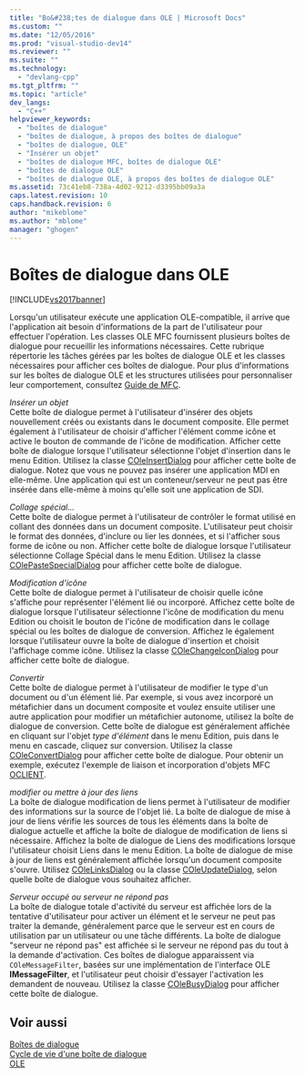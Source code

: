 ```yaml
---
title: "Bo&#238;tes de dialogue dans OLE | Microsoft Docs"
ms.custom: ""
ms.date: "12/05/2016"
ms.prod: "visual-studio-dev14"
ms.reviewer: ""
ms.suite: ""
ms.technology: 
  - "devlang-cpp"
ms.tgt_pltfrm: ""
ms.topic: "article"
dev_langs: 
  - "C++"
helpviewer_keywords: 
  - "boîtes de dialogue"
  - "boîtes de dialogue, à propos des boîtes de dialogue"
  - "boîtes de dialogue, OLE"
  - "Insérer un objet"
  - "boîtes de dialogue MFC, boîtes de dialogue OLE"
  - "boîtes de dialogue OLE"
  - "boîtes de dialogue OLE, à propos des boîtes de dialogue OLE"
ms.assetid: 73c41eb8-738a-4d02-9212-d3395bb09a3a
caps.latest.revision: 10
caps.handback.revision: 6
author: "mikeblome"
ms.author: "mblome"
manager: "ghogen"
---
```

# Bo&#238;tes de dialogue dans OLE
[!INCLUDE[vs2017banner](../assembler/inline/includes/vs2017banner.md)]

Lorsqu'un utilisateur exécute une application OLE\-compatible, il arrive que l'application ait besoin d'informations de la part de l'utilisateur pour effectuer l'opération.  Les classes OLE MFC fournissent plusieurs boîtes de dialogue pour recueillir les informations nécessaires.  Cette rubrique répertorie les tâches gérées par les boîtes de dialogue OLE et les classes nécessaires pour afficher ces boîtes de dialogue.  Pour plus d'informations sur les boîtes de dialogue OLE et les structures utilisées pour personnaliser leur comportement, consultez [Guide de MFC](../mfc/mfc-desktop-applications.md).  
  
 *Insérer un objet*  
 Cette boîte de dialogue permet à l'utilisateur d'insérer des objets nouvellement créés ou existants dans le document composite.  Elle permet également à l'utilisateur de choisir d'afficher l'élément comme icône et active le bouton de commande de l'icône de modification.  Afficher cette boîte de dialogue lorsque l'utilisateur sélectionne l'objet d'insertion dans le menu Edition.  Utilisez la classe [COleInsertDialog](../mfc/reference/coleinsertdialog-class.md) pour afficher cette boîte de dialogue.  Notez que vous ne pouvez pas insérer une application MDI en elle\-même.  Une application qui est un conteneur\/serveur ne peut pas être insérée dans elle\-même à moins qu'elle soit une application de SDI.  
  
 *Collage spécial...*  
 Cette boîte de dialogue permet à l'utilisateur de contrôler le format utilisé en collant des données dans un document composite.  L'utilisateur peut choisir le format des données, d'inclure ou lier les données, et si l'afficher sous forme de icône ou non.  Afficher cette boîte de dialogue lorsque l'utilisateur sélectionne Collage Spécial dans le menu Edition.  Utilisez la classe [COlePasteSpecialDialog](../mfc/reference/colepastespecialdialog-class.md) pour afficher cette boîte de dialogue.  
  
 *Modification d'icône*  
 Cette boîte de dialogue permet à l'utilisateur de choisir quelle icône s'affiche pour représenter l'élément lié ou incorporé.  Affichez cette boîte de dialogue lorsque l'utilisateur sélectionne l'icône de modification du menu Edition ou choisit le bouton de l'icône de modification dans le collage spécial ou les boîtes de dialogue de conversion.  Affichez le également lorsque l'utilisateur ouvre la boîte de dialogue d'insertion et choisit l'affichage comme icône.  Utilisez la classe [COleChangeIconDialog](../mfc/reference/colechangeicondialog-class.md) pour afficher cette boîte de dialogue.  
  
 *Convertir*  
 Cette boîte de dialogue permet à l'utilisateur de modifier le type d'un document ou d'un élément lié.  Par exemple, si vous avez incorporé un métafichier dans un document composite et voulez ensuite utiliser une autre application pour modifier un métafichier autonome, utilisez la boîte de dialogue de conversion.  Cette boîte de dialogue est généralement affichée en cliquant sur l'objet *type d'élément* dans le menu Edition, puis dans le menu en cascade, cliquez sur conversion.  Utilisez la classe [COleConvertDialog](../mfc/reference/coleconvertdialog-class.md) pour afficher cette boîte de dialogue.  Pour obtenir un exemple, exécutez l'exemple de liaison et incorporation d'objets MFC [OCLIENT](../top/visual-cpp-samples.md).  
  
 *modifier ou mettre à jour des liens*  
 La boîte de dialogue modification de liens permet à l'utilisateur de modifier des informations sur la source de l'objet lié.  La boîte de dialogue de mise à jour de liens vérifie les sources de tous les éléments dans la boîte de dialogue actuelle et affiche la boîte de dialogue de modification de liens si nécessaire.  Affichez la boîte de dialogue de Liens des modifications lorsque l'utilisateur choisit Liens dans le menu Edition.  La boîte de dialogue de mise à jour de liens est généralement affichée lorsqu'un document composite s'ouvre.  Utilisez [COleLinksDialog](../mfc/reference/colelinksdialog-class.md) ou la classe [COleUpdateDialog](../mfc/reference/coleupdatedialog-class.md), selon quelle boîte de dialogue vous souhaitez afficher.  
  
 *Serveur occupé ou serveur ne répond pas*  
 La boîte de dialogue totale d'activité du serveur est affichée lors de la tentative d'utilisateur pour activer un élément et le serveur ne peut pas traiter la demande, généralement parce que le serveur est en cours de utilisation par un utilisateur ou une tâche différents.  La boîte de dialogue "serveur ne répond pas" est affichée si le serveur ne répond pas du tout à la demande d'activation.  Ces boîtes de dialogue apparaissent via `COleMessageFilter`, basées sur une implémentation de l'interface OLE **IMessageFilter**, et l'utilisateur peut choisir d'essayer l'activation les demandent de nouveau.  Utilisez la classe [COleBusyDialog](../mfc/reference/colebusydialog-class.md) pour afficher cette boîte de dialogue.  
  
## Voir aussi  
 [Boîtes de dialogue](../mfc/dialog-boxes.md)   
 [Cycle de vie d'une boîte de dialogue](../mfc/life-cycle-of-a-dialog-box.md)   
 [OLE](../mfc/ole-in-mfc.md)